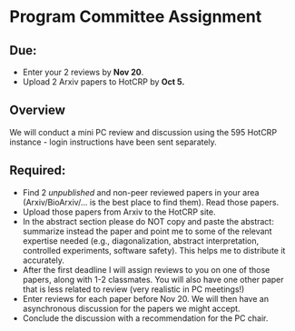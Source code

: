 # Program Committee Assignment

## Due:

- Enter your 2 reviews by **Nov 20**. 
- Upload 2 Arxiv papers to HotCRP by **Oct 5.**

## Overview

We will conduct a mini PC review and discussion using the 595 HotCRP instance - login instructions have been sent separately. 

## Required:

- Find  2 *unpublished* and non-peer reviewed papers in your area (Arxiv/BioArxiv/... is the best place to find them). Read those papers.
- Upload those papers from Arxiv to the HotCRP site.
- In the abstract section please do NOT copy and paste the abstract: summarize instead the paper and point me to some of the relevant expertise needed (e.g., diagonalization, abstract interpretation, controlled experiments, software safety). This helps me to distribute it accurately.
- After the first deadline I will assign reviews to you on one of those papers, along with 1-2 classmates. You will also have one other paper that is less related to review (very realistic in PC meetings!)
- Enter reviews for each paper before Nov 20. We will then have an asynchronous discussion for the papers we might accept. 
- Conclude the discussion with a recommendation for the PC chair.